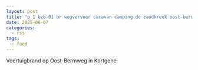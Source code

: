 ```yaml
---
layout: post
title: "p 1 bzb-01 br wegvervoer caravan camping de zandkreek oost-bermweg kortgene 198960 198981"
date: 2025-06-07
categories: 
  - rss
tags: 
  - feed
---
```


Voertuigbrand op Oost-Bermweg in Kortgene
